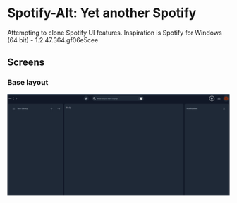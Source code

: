 # Spotify-Alt: Yet another Spotify
Attempting to clone Spotify UI features.
Inspiration is Spotify for Windows (64 bit) - 1.2.47.364.gf06e5cee

## Screens

### Base layout
![Base layout](docs/images/spotify-alt-base-layout.PNG "Base Layout")
